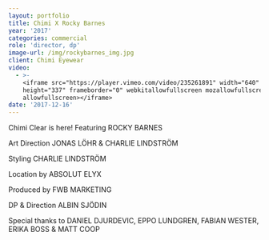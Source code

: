 ```yaml
---
layout: portfolio
title: Chimi X Rocky Barnes
year: '2017'
categories: commercial
role: 'director, dp'
image-url: /img/rockybarnes_img.jpg
client: Chimi Eyewear
video:
  - >-
    <iframe src="https://player.vimeo.com/video/235261891" width="640"
    height="337" frameborder="0" webkitallowfullscreen mozallowfullscreen
    allowfullscreen></iframe>
date: '2017-12-16'
---
```

Chimi Clear is here! Featuring ROCKY BARNES



Art Direction JONAS LÖHR & CHARLIE LINDSTRÖM

Styling CHARLIE LINDSTRÖM

Location by ABSOLUT ELYX

Produced by FWB MARKETING

DP & Direction ALBIN SJÖDIN



Special thanks to DANIEL DJURDEVIC, EPPO LUNDGREN, FABIAN WESTER, ERIKA BOSS & MATT COOP
